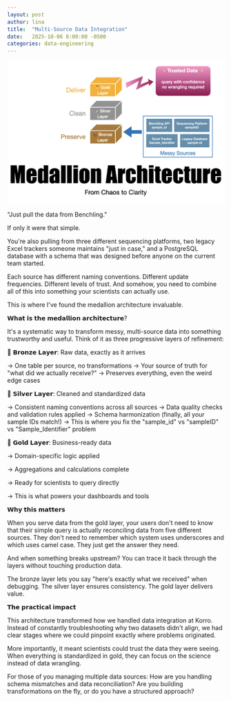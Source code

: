 ```yaml
---
layout: post
author: lina
title:  "Multi-Source Data Integration"
date:   2025-10-06 8:00:00 -0500
categories: data-engineering
---
```


![Medallion Architecture -- from chaos to clarity.](/assets/images/posts/2025-10-06-multi-source-data-integration.png)

"Just pull the data from Benchling."

If only it were that simple.

You're also pulling from three different sequencing platforms, two legacy Excel trackers someone maintains "just in case," and a PostgreSQL database with a schema that was designed before anyone on the current team started.

Each source has different naming conventions. Different update frequencies. Different levels of trust. And somehow, you need to combine all of this into something your scientists can actually use.

This is where I've found the medallion architecture invaluable.

𝗪𝗵𝗮𝘁 𝗶𝘀 𝘁𝗵𝗲 𝗺𝗲𝗱𝗮𝗹𝗹𝗶𝗼𝗻 𝗮𝗿𝗰𝗵𝗶𝘁𝗲𝗰𝘁𝘂𝗿𝗲?

It's a systematic way to transform messy, multi-source data into something trustworthy and useful. Think of it as three progressive layers of refinement:

🥉 𝗕𝗿𝗼𝗻𝘇𝗲 𝗟𝗮𝘆𝗲𝗿: Raw data, exactly as it arrives

→ One table per source, no transformations → Your source of truth for "what did we actually receive?" → Preserves everything, even the weird edge cases

🥈 𝗦𝗶𝗹𝘃𝗲𝗿 𝗟𝗮𝘆𝗲𝗿: Cleaned and standardized data

→ Consistent naming conventions across all sources → Data quality checks and validation rules applied → Schema harmonization (finally, all your sample IDs match!) → This is where you fix the "sample_id" vs "sampleID" vs "Sample_Identifier" problem

🥇 𝗚𝗼𝗹𝗱 𝗟𝗮𝘆𝗲𝗿: Business-ready data

→ Domain-specific logic applied 

→ Aggregations and calculations complete 

→ Ready for scientists to query directly 

→ This is what powers your dashboards and tools

𝗪𝗵𝘆 𝘁𝗵𝗶𝘀 𝗺𝗮𝘁𝘁𝗲𝗿𝘀

When you serve data from the gold layer, your users don't need to know that their simple query is actually reconciling data from five different sources. They don't need to remember which system uses underscores and which uses camel case. They just get the answer they need.

And when something breaks upstream? You can trace it back through the layers without touching production data.

The bronze layer lets you say "here's exactly what we received" when debugging. The silver layer ensures consistency. The gold layer delivers value.

𝗧𝗵𝗲 𝗽𝗿𝗮𝗰𝘁𝗶𝗰𝗮𝗹 𝗶𝗺𝗽𝗮𝗰𝘁

This architecture transformed how we handled data integration at Korro. Instead of constantly troubleshooting why two datasets didn't align, we had clear stages where we could pinpoint exactly where problems originated.

More importantly, it meant scientists could trust the data they were seeing. When everything is standardized in gold, they can focus on the science instead of data wrangling.

For those of you managing multiple data sources: How are you handling schema mismatches and data reconciliation? Are you building transformations on the fly, or do you have a structured approach?